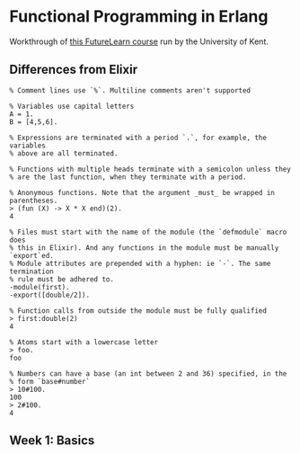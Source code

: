 # Functional Programming in Erlang

Workthrough of [this FutureLearn course](https://www.futurelearn.com/courses/functional-programming-erlang/) run by the University of Kent.

## Differences from Elixir

```
% Comment lines use `%`. Multiline comments aren't supported

% Variables use capital letters
A = 1.
B = [4,5,6].

% Expressions are terminated with a period `.`, for example, the variables
% above are all terminated.

% Functions with multiple heads terminate with a semicolon unless they
% are the last function, when they terminate with a period.

% Anonymous functions. Note that the argument _must_ be wrapped in parentheses.
> (fun (X) -> X * X end)(2).
4

% Files must start with the name of the module (the `defmodule` macro does
% this in Elixir). And any functions in the module must be manually `export`ed.
% Module attributes are prepended with a hyphen: ie `-`. The same termination
% rule must be adhered to.
-module(first).
-export([double/2]).

% Function calls from outside the module must be fully qualified
> first:double(2)
4

% Atoms start with a lowercase letter
> foo.
foo

% Numbers can have a base (an int between 2 and 36) specified, in the
% form `base#number`
> 10#100.
100
> 2#100.
4
```


## Week 1: Basics



